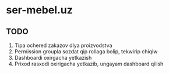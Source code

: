 # ser-mebel.uz

## TODO

1. Tipa ochered zakazov dlya proizvodstva
2. Permission groupla sozdat qip rollaga bolip, tekwirip chiqiw
3. Dashboardi oxirgacha yetkazish
4. Prixod rasxodi oxirigacha yetkazib, ungayam dashboard qilish
